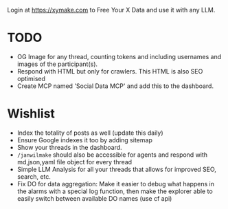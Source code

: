 Login at https://xymake.com to Free Your X Data and use it with any LLM.

# TODO

- OG Image for any thread, counting tokens and including usernames and images of the participant(s).
- Respond with HTML but only for crawlers. This HTML is also SEO optimised
- Create MCP named 'Social Data MCP' and add this to the dashboard.

# Wishlist

- Index the totality of posts as well (update this daily)
- Ensure Google indexes it too by adding sitemap
- Show your threads in the dashboard.
- `/janwilmake` should also be accessible for agents and respond with md,json,yaml file object for every thread
- Simple LLM Analysis for all your threads that allows for improved SEO, search, etc.
- Fix DO for data aggregation: Make it easier to debug what happens in the alarms with a special log function, then make the explorer able to easily switch between available DO names (use cf api)
